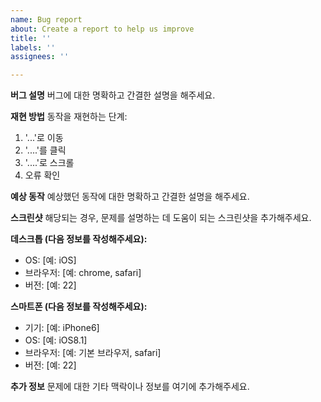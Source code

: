```yaml
---
name: Bug report
about: Create a report to help us improve
title: ''
labels: ''
assignees: ''

---
```

**버그 설명**
버그에 대한 명확하고 간결한 설명을 해주세요.

**재현 방법**
동작을 재현하는 단계:
1. '...'로 이동
2. '....'를 클릭
3. '....'로 스크롤
4. 오류 확인

**예상 동작**
예상했던 동작에 대한 명확하고 간결한 설명을 해주세요.

**스크린샷**
해당되는 경우, 문제를 설명하는 데 도움이 되는 스크린샷을 추가해주세요.

**데스크톱 (다음 정보를 작성해주세요):**
 - OS: [예: iOS]
 - 브라우저: [예: chrome, safari]
 - 버전: [예: 22]

**스마트폰 (다음 정보를 작성해주세요):**
 - 기기: [예: iPhone6]
 - OS: [예: iOS8.1]
 - 브라우저: [예: 기본 브라우저, safari]
 - 버전: [예: 22]

**추가 정보**
문제에 대한 기타 맥락이나 정보를 여기에 추가해주세요.
